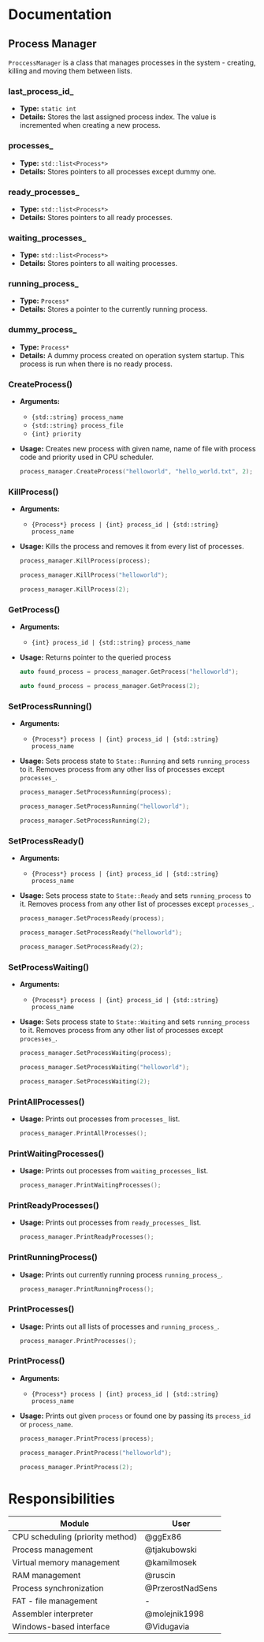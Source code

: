 ﻿# Documentation

## Process Manager

`ProccessManager` is a class that manages processes in the system - creating, killing and moving them between lists.

### last_process_id_
- **Type:** `static int`
- **Details:** Stores the last assigned process index. The value is incremented when creating a new process.

### processes_
- **Type:** `std::list<Process*>`
- **Details:** Stores pointers to all processes except dummy one.

### ready_processes_
- **Type:** `std::list<Process*>`
- **Details:** Stores pointers to all ready processes.

### waiting_processes_
- **Type:** `std::list<Process*>`
- **Details:** Stores pointers to all waiting processes.

### running_process_
- **Type:** `Process*`
- **Details:** Stores a pointer to the currently running process.

### dummy_process_
- **Type:** `Process*`
- **Details:** A dummy process created on operation system startup. This process is run when there is no ready process.

### CreateProcess()

- **Arguments:**
  - `{std::string} process_name`
  - `{std::string} process_file`
  - `{int} priority`

- **Usage:**
  Creates new process with given name, name of file with process code and priority used in CPU scheduler.

  ``` cpp
  process_manager.CreateProcess("helloworld", "hello_world.txt", 2);
  ```
  
### KillProcess()

- **Arguments:**
  - `{Process*} process | {int} process_id | {std::string} process_name`

- **Usage:**
  Kills the process and removes it from every list of processes.

  ``` cpp
  process_manager.KillProcess(process);
  ```
  ``` cpp
  process_manager.KillProcess("helloworld");
  ```
  ``` cpp
  process_manager.KillProcess(2);
  ```  
  
### GetProcess()

- **Arguments:**
  - `{int} process_id | {std::string} process_name`

- **Usage:**
  Returns pointer to the queried process

  ``` cpp
  auto found_process = process_manager.GetProcess("helloworld");
  ```
  ``` cpp
  auto found_process = process_manager.GetProcess(2);
  ```
  
### SetProcessRunning()

- **Arguments:**
  - `{Process*} process | {int} process_id | {std::string} process_name`

- **Usage:**
  Sets process state to `State::Running` and sets `running_process` to it. Removes process from any other liss of processes except `processes_`.

  ``` cpp
  process_manager.SetProcessRunning(process);
  ```
  ``` cpp
  process_manager.SetProcessRunning("helloworld");
  ```
  ``` cpp
  process_manager.SetProcessRunning(2);
  ```
  
### SetProcessReady()

- **Arguments:**
  - `{Process*} process | {int} process_id | {std::string} process_name`

- **Usage:**
  Sets process state to `State::Ready` and sets `running_process` to it. Removes process from any other list of processes except `processes_`.

  ``` cpp
  process_manager.SetProcessReady(process);
  ```
  ``` cpp
  process_manager.SetProcessReady("helloworld");
  ```
  ``` cpp
  process_manager.SetProcessReady(2);
  ```

### SetProcessWaiting()

- **Arguments:**
  - `{Process*} process | {int} process_id | {std::string} process_name`

- **Usage:**
  Sets process state to `State::Waiting` and sets `running_process` to it. Removes process from any other list of processes except `processes_`.
  
  ``` cpp
  process_manager.SetProcessWaiting(process);
  ```
  ``` cpp
  process_manager.SetProcessWaiting("helloworld");
  ```
  ``` cpp
  process_manager.SetProcessWaiting(2);
  ```

### PrintAllProcesses()

- **Usage:**
  Prints out processes from `processes_` list.
  
  ``` cpp
  process_manager.PrintAllProcesses();
  ```

### PrintWaitingProcesses()

- **Usage:**
  Prints out processes from `waiting_processes_` list.
  
  ``` cpp
  process_manager.PrintWaitingProcesses();
  ```

### PrintReadyProcesses()

- **Usage:**
  Prints out processes from `ready_processes_` list.
  
  ``` cpp
  process_manager.PrintReadyProcesses();
  ```

### PrintRunningProcess()

- **Usage:**
  Prints out currently running process `running_process_`.
  
  ``` cpp
  process_manager.PrintRunningProcess();
  ```
  
### PrintProcesses()

- **Usage:**
  Prints out all lists of processes and `running_process_`.
  
  ``` cpp
  process_manager.PrintProcesses();
  ```
  
### PrintProcess()

- **Arguments:**
  - `{Process*} process | {int} process_id | {std::string} process_name`

- **Usage:**
  Prints out given `process` or found one by passing its `process_id` or `process_name`.
  
  ``` cpp
  process_manager.PrintProcess(process);
  ```
  ``` cpp
  process_manager.PrintProcess("helloworld");
  ```
  ``` cpp
  process_manager.PrintProcess(2);
  ```
  
# Responsibilities

| Module                           | User             |
| -------------------------------- | ---------------- |
| CPU scheduling (priority method) | @ggEx86          |
| Process management               | @tjakubowski     |
| Virtual memory management        | @kamilmosek      |
| RAM management                   | @ruscin          |
| Process synchronization          | @PrzerostNadSens |
| FAT - file management            | -                |
| Assembler interpreter            | @molejnik1998    |
| Windows-based interface          | @Vidugavia       |
